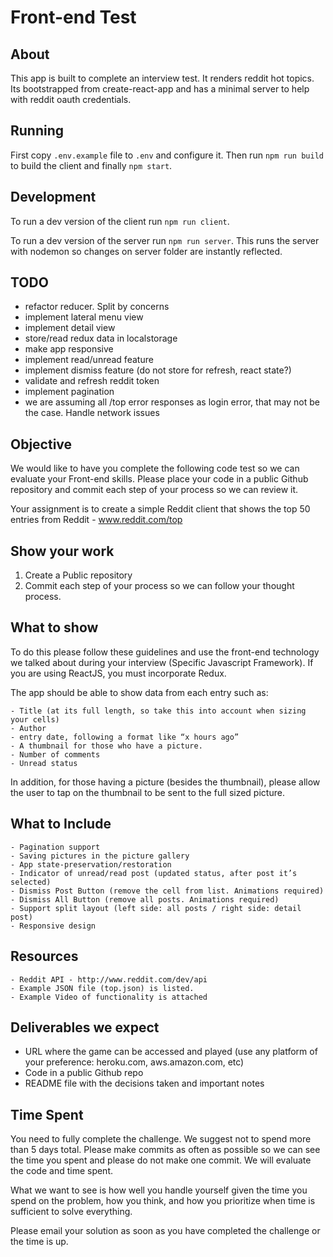 # Front-end Test

## About

This app is built to complete an interview test. It renders reddit hot topics.
Its bootstrapped from create-react-app and has a minimal server to help with reddit oauth credentials.

## Running

First copy `.env.example` file to `.env` and configure it.
Then run `npm run build` to build the client and finally `npm start`.

## Development

To run a dev version of the client run `npm run client`.

To run a dev version of the server run `npm run server`. This runs the server with nodemon so changes on server folder are instantly reflected.

## TODO

- refactor reducer. Split by concerns
- implement lateral menu view
- implement detail view
- store/read redux data in localstorage
- make app responsive
- implement read/unread feature
- implement dismiss feature (do not store for refresh, react state?)
- validate and refresh reddit token
- implement pagination
- we are assuming all /top error responses as login error, that may not be the case. Handle network issues

## Objective

We would like to have you complete the following code test so we can evaluate your Front-end skills.  Please place your code in a public Github repository and commit each step of your process so we can review it.

Your assignment is to create a simple Reddit client that shows the top 50 entries from Reddit - www.reddit.com/top

## Show your work

1. Create a Public repository
2. Commit each step of your process so we can follow your thought process.

## What to show

To do this please follow these guidelines and use the front-end technology we talked about during your interview (Specific Javascript Framework).  If you are using ReactJS, you must incorporate Redux.

The app should be able to show data from each entry such as:

    - Title (at its full length, so take this into account when sizing your cells)
    - Author
    - entry date, following a format like “x hours ago”
    - A thumbnail for those who have a picture.
    - Number of comments
    - Unread status

In addition, for those having a picture (besides the thumbnail), please allow the user to tap on the thumbnail to be sent to the full sized picture.

## What to Include

    - Pagination support
    - Saving pictures in the picture gallery
    - App state-preservation/restoration
    - Indicator of unread/read post (updated status, after post it’s selected)
    - Dismiss Post Button (remove the cell from list. Animations required)
    - Dismiss All Button (remove all posts. Animations required)
    - Support split layout (left side: all posts / right side: detail post)
    - Responsive design

## Resources

    - Reddit API - http://www.reddit.com/dev/api
    - Example JSON file (top.json) is listed.
    - Example Video of functionality is attached

## Deliverables we expect

* URL where the game can be accessed and played (use any platform of your preference: heroku.com, aws.amazon.com, etc)
* Code in a public Github repo
* README file with the decisions taken and important notes

## Time Spent

You need to fully complete the challenge. We suggest not to spend more than 5 days total.  Please make commits as often as possible so we can see the time you spent and please do not make one commit.  We will evaluate the code and time spent.

What we want to see is how well you handle yourself given the time you spend on the problem, how you think, and how you prioritize when time is sufficient to solve everything.

Please email your solution as soon as you have completed the challenge or the time is up.
